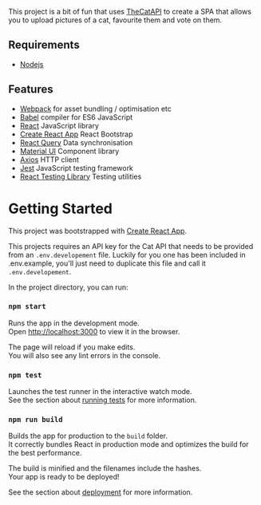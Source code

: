 This project is a bit of fun that uses [TheCatAPI](https://docs.thecatapi.com/) to create a SPA that allows you to upload pictures of a cat, favourite them and vote on them.

## Requirements

- [Nodejs](https://nodejs.org/en/)

## Features

- [Webpack](https://webpack.github.io/) for asset bundling / optimisation etc
- [Babel](https://babeljs.io/) compiler for ES6 JavaScript
- [React](https://reactjs.org/) JavaScript library
- [Create React App](https://github.com/facebook/create-react-app) React Bootstrap
- [React Query](https://react-query.tanstack.com/) Data synchronisation
- [Material UI](https://material-ui.com/) Component library
- [Axios](https://github.com/axios/axios) HTTP client
- [Jest](https://jestjs.io/) JavaScript testing framework
- [React Testing Library](https://testing-library.com/) Testing utilities

# Getting Started

This project was bootstrapped with [Create React App](https://github.com/facebook/create-react-app).

This projects requires an API key for the Cat API that needs to be provided from an `.env.developement` file. Luckily for you one has been included in .env.example, you'll just need to duplicate this file and call it `.env.developement`.

In the project directory, you can run:

### `npm start`

Runs the app in the development mode.\
Open [http://localhost:3000](http://localhost:3000) to view it in the browser.

The page will reload if you make edits.\
You will also see any lint errors in the console.

### `npm test`

Launches the test runner in the interactive watch mode.\
See the section about [running tests](https://facebook.github.io/create-react-app/docs/running-tests) for more information.

### `npm run build`

Builds the app for production to the `build` folder.\
It correctly bundles React in production mode and optimizes the build for the best performance.

The build is minified and the filenames include the hashes.\
Your app is ready to be deployed!

See the section about [deployment](https://facebook.github.io/create-react-app/docs/deployment) for more information.

